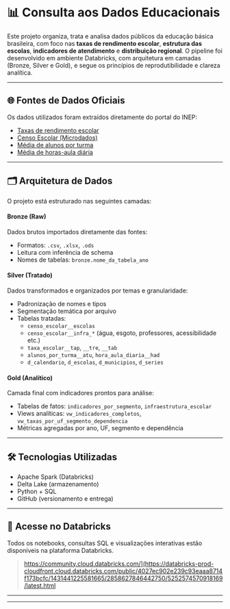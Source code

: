 # 📊 Consulta aos Dados Educacionais

Este projeto organiza, trata e analisa dados públicos da educação básica brasileira, com foco nas **taxas de rendimento escolar**, **estrutura das escolas**, **indicadores de atendimento** e **distribuição regional**. O pipeline foi desenvolvido em ambiente Databricks, com arquitetura em camadas (Bronze, Silver e Gold), e segue os princípios de reprodutibilidade e clareza analítica.

---

## 🌐 Fontes de Dados Oficiais

Os dados utilizados foram extraídos diretamente do portal do INEP:

- [Taxas de rendimento escolar](https://www.gov.br/inep/pt-br/acesso-a-informacao/dados-abertos/indicadores-educacionais/taxas-de-rendimento-escolar)
- [Censo Escolar (Microdados)](https://www.gov.br/inep/pt-br/acesso-a-informacao/dados-abertos/microdados/censo-escolar)
- [Média de alunos por turma](https://www.gov.br/inep/pt-br/acesso-a-informacao/dados-abertos/indicadores-educacionais/media-de-alunos-por-turma)
- [Média de horas-aula diária](https://www.gov.br/inep/pt-br/acesso-a-informacao/dados-abertos/indicadores-educacionais/media-de-horas-aula-diaria)

---

## 🗂️ Arquitetura de Dados

O projeto está estruturado nas seguintes camadas:

#### Bronze (Raw)
Dados brutos importados diretamente das fontes:

- Formatos: `.csv`, `.xlsx`, `.ods`
- Leitura com inferência de schema
- Nomes de tabelas: `bronze.nome_da_tabela_ano`

#### Silver (Tratado)
Dados transformados e organizados por temas e granularidade:

- Padronização de nomes e tipos
- Segmentação temática por arquivo
- Tabelas tratadas:
  - `censo_escolar__escolas`
  - `censo_escolar__infra_*` (água, esgoto, professores, acessibilidade etc.)
  - `taxa_escolar__tap`, `__tre`, `__tab`
  - `alunos_por_turma__atu`, `hora_aula_diaria__had`
  - `d_calendario`, `d_escolas`, `d_municipios`, `d_series`

#### Gold (Analítico)
Camada final com indicadores prontos para análise:

- Tabelas de fatos: `indicadores_por_segmento`, `infraestrutura_escolar`
- Views analíticas: `vw_indicadores_completos`, `vw_taxas_por_uf_segmento_dependencia`
- Métricas agregadas por ano, UF, segmento e dependência

---

## 🛠️ Tecnologias Utilizadas

- Apache Spark (Databricks)
- Delta Lake (armazenamento)
- Python + SQL
- GitHub (versionamento e entrega)

---

## 🚀 Acesse no Databricks

Todos os notebooks, consultas SQL e visualizações interativas estão disponíveis na plataforma Databricks.  
> https://community.cloud.databricks.com/](https://databricks-prod-cloudfront.cloud.databricks.com/public/4027ec902e239c93eaaa8714f173bcfc/1431441225581665/2858627846442750/5252574570918169/latest.html

---



---

